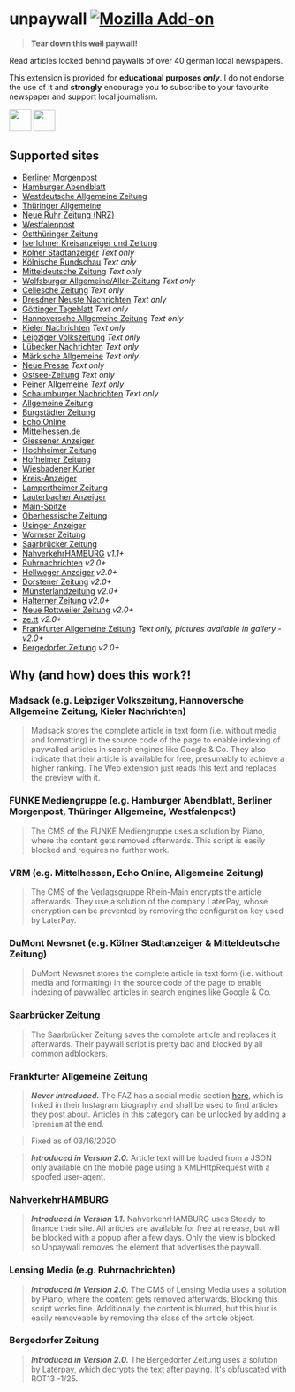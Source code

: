 # unpaywall [![Mozilla Add-on](https://img.shields.io/amo/v/unpaywall-germany?style=flat-square&logo=mozilla-firefox)](https://addons.mozilla.org/firefox/addon/unpaywall-germany/?src=external-github-shield-downloads)
> **Tear down this ~~wall~~ paywall!**

Read articles locked behind paywalls of over 40 german local newspapers.

This extension is provided for **educational purposes *only***. I do not endorse the use of it and **strongly** encourage you to subscribe to your favourite newspaper and support local journalism.

**[<img src="https://addons.cdn.mozilla.net/static/img/addons-buttons/AMO-button_1.png" height="40">](https://addons.mozilla.org/firefox/addon/unpaywall-germany/?src=external-github-bigbutton-downloads)**
**[<img src="https://developer.chrome.com/webstore/images/ChromeWebStore_BadgeWBorder_v2_496x150.png" height="39">](https://chrome.google.com/webstore/detail/unpaywall/afeichgdccjeclmcfiofcacpecigafoi/?src=external-github-bigbutton-downloads)**

## Supported sites

* [Berliner Morgenpost](https://morgenpost.de/)
* [Hamburger Abendblatt](https://abendblatt.de/)
* [Westdeutsche Allgemeine Zeitung](https://waz.de/)
* [Thüringer Allgemeine](https://thueringer-allgemeine.de/)
* [Neue Ruhr Zeitung (NRZ)](https://nrz.de/)
* [Westfalenpost](https://wp.de/)
* [Ostthüringer Zeitung](https://otz.de/)
* [Iserlohner Kreisanzeiger und Zeitung](https://ikz-online.de)
* [Kölner Stadtanzeiger](https://ksta.de/) *Text only*
* [Kölnische Rundschau](https://www.rundschau-online.de/) *Text only*
* [Mitteldeutsche Zeitung](https://www.mz-web.de/) *Text only*
* [Wolfsburger Allgemeine/Aller-Zeitung](https://waz-online.de/) *Text only*
* [Cellesche Zeitung](https://www.cellesche-zeitung.de/) *Text only*
* [Dresdner Neuste Nachrichten](https://www.dnn.de/) *Text only*
* [Göttinger Tageblatt](https://www.goettinger-tageblatt.de/) *Text only*
* [Hannoversche Allgemeine Zeitung](https://www.haz.de/) *Text only*
* [Kieler Nachrichten](https://www.kn-online.de/) *Text only*
* [Leipziger Volkszeitung](https://www.lvz.de/) *Text only*
* [Lübecker Nachrichten](https://www.ln-online.de/) *Text only*
* [Märkische Allgemeine](https://www.maz-online.de/) *Text only*
* [Neue Presse](https://www.neuepresse.de/) *Text only*
* [Ostsee-Zeitung](https://www.ostsee-zeitung.de/) *Text only*
* [Peiner Allgemeine](https://www.paz-online.de/) *Text only*
* [Schaumburger Nachrichten](https://www.sn-online.de/) *Text only*
* [Allgemeine Zeitung](https://www.allgemeine-zeitung.de/)
* [Burgstädter Zeitung](https://www.buerstaedter-zeitung.de/)
* [Echo Online](https://www.echo-online.de/)
* [Mittelhessen.de](https://www.mittelhessen.de/)
* [Giessener Anzeiger](https://www.giessener-anzeiger.de/)
* [Hochheimer Zeitung](https://www.hochheimer-zeitung.de/)
* [Hofheimer Zeitung](https://www.hofheimer-zeitung.de/)
* [Wiesbadener Kurier](https://www.wiesbadener-kurier.de/)
* [Kreis-Anzeiger](https://www.kreis-anzeiger.de/)
* [Lampertheimer Zeitung](https://www.lampertheimer-zeitung.de/)
* [Lauterbacher Anzeiger](https://www.lauterbacher-anzeiger.de/)
* [Main-Spitze](https://www.main-spitze.de/)
* [Oberhessische Zeitung](https://www.oberhessische-zeitung.de/)
* [Usinger Anzeiger](https://www.usinger-anzeiger.de/)
* [Wormser Zeitung](https://www.wormser-zeitung.de/)
* [Saarbrücker Zeitung](https://www.saarbruecker-zeitung.de/)
* [NahverkehrHAMBURG](https://www.nahverkehrhamburg.de/) *v1.1+*
* [Ruhrnachrichten](https://www.ruhrnachrichten.de) *v2.0+*
* [Hellweger Anzeiger](https://www.hellwegeranzeiger.de) *v2.0+*
* [Dorstener Zeitung](https://www.dorstenerzeitung.de) *v2.0+*
* [Münsterlandzeitung](https://www.muensterlandzeitung.de) *v2.0+*
* [Halterner Zeitung](https://www.halternerzeitung.de) *v2.0+*
* [Neue Rottweiler Zeitung](https://www.nrwz.de) *v2.0+*
* [ze.tt](https://ze.tt) *v2.0+*
* [Frankfurter Allgemeine Zeitung](https://www.faz.net) *Text only, pictures available in gallery - v2.0+*
* [Bergedorfer Zeitung](https://www.bergedorfer-zeitung.de/) *v2.0+*

## Why (and how) does this work?!

### Madsack (e.g. Leipziger Volkszeitung, Hannoversche Allgemeine Zeitung, Kieler Nachrichten)

> Madsack stores the complete article in text form (i.e. without media and formatting) in the source code of the page to enable indexing of paywalled articles in search engines like Google & Co. They also indicate that their article is available for free, presumably to achieve a higher ranking. The Web extension just reads this text and replaces the preview with it.

### FUNKE Mediengruppe (e.g. Hamburger Abendblatt, Berliner Morgenpost, Thüringer Allgemeine, Westfalenpost)

> The CMS of the FUNKE Mediengruppe uses a solution by Piano, where the content gets removed afterwards. This script is easily blocked and requires no further work.

### VRM (e.g. Mittelhessen, Echo Online, Allgemeine Zeitung)

> The CMS of the Verlagsgruppe Rhein-Main encrypts the article afterwards. They use a solution of the company LaterPay, whose encryption can be prevented by removing the configuration key used by LaterPay.

### DuMont Newsnet (e.g. Kölner Stadtanzeiger & Mitteldeutsche Zeitung)

> DuMont Newsnet stores the complete article in text form (i.e. without media and formatting) in the source code of the page to enable indexing of paywalled articles in search engines like Google & Co.

### Saarbrücker Zeitung

> The Saarbrücker Zeitung saves the complete article and replaces it afterwards. Their paywall script is pretty bad and blocked by all common adblockers.

### Frankfurter Allgemeine Zeitung

> ***Never introduced.*** The FAZ has a social media section [here](https://www.faz.net/social-media/instagram/), which is linked in their Instagram biography and shall be used to find articles they post about. Articles in this category can be unlocked by adding a ```?premium``` at the end.

> Fixed as of 03/16/2020

> ***Introduced in Version 2.0.*** Article text will be loaded from a JSON only available on the mobile page using a XMLHttpRequest with a spoofed user-agent.

### NahverkehrHAMBURG

> ***Introduced in Version 1.1.***
> NahverkehrHAMBURG uses Steady to finance their site. All articles are available for free at release, but will be blocked with a popup after a few days. Only the view is blocked, so Unpaywall removes the element that advertises the paywall.

### Lensing Media (e.g. Ruhrnachrichten)

> ***Introduced in Version 2.0.***
> The CMS of Lensing Media uses a solution by Piano, where the content gets removed afterwards. Blocking this script works fine. Additionally, the content is blurred, but this blur is easily removeable by removing the class of the article object.

### Bergedorfer Zeitung

> ***Introduced in Version 2.0.***
> The Bergedorfer Zeitung uses a solution by Laterpay, which decrypts the text after paying. It's obfuscated with ROT13 -1/25.